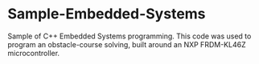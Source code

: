 # Sample-Embedded-Systems
Sample of C++ Embedded Systems programming. This code was used to program an obstacle-course solving, built around an NXP FRDM-KL46Z microcontroller.
